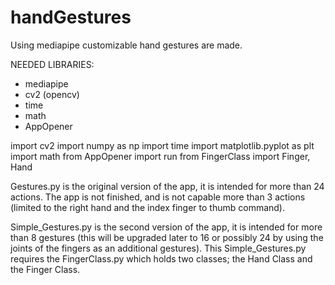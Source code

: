 # handGestures

Using mediapipe customizable hand gestures are made.

NEEDED LIBRARIES:

- mediapipe
- cv2 (opencv)
- time
- math
- AppOpener

import cv2
import numpy as np
import time
import matplotlib.pyplot as plt
import math
from AppOpener import run
from FingerClass import Finger, Hand

Gestures.py is the original version of the app, it is intended for more than 24 actions. The app is not finished, and is not capable more than 3 actions (limited to the right hand and the index finger to thumb command).

Simple_Gestures.py is the second version of the app, it is intended for more than 8 gestures (this will be upgraded later to 16 or possibly 24 by using the joints of the fingers as an additional gestures). This Simple_Gestures.py requires the FingerClass.py which holds two classes; the Hand Class and the Finger Class.
